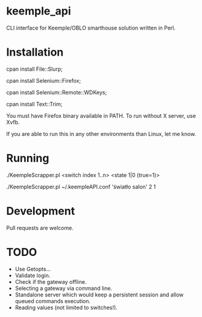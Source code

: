 # keemple_api
CLI interface for Keemple/OBLO smarthouse solution written in Perl.

# Installation

cpan install File::Slurp;

cpan install Selenium::Firefox;

cpan install Selenium::Remote::WDKeys;

cpan install Text::Trim;

You must have Firefox binary available in PATH. To run without X server, use Xvfb.

If you are able to run this in any other environments than Linux, let me know.

# Running

./KeempleScrapper.pl <conf path> <device name> <switch index 1..n> <state 1|0 (true=1)>
  
./KeempleScrapper.pl ~/.keempleAPI.conf 'światło salon' 2 1

# Development

Pull requests are welcome.

# TODO

* Use Getopts...
* Validate login.
* Check if the gateway offline.
* Selecting a gateway via command line.
* Standalone server which would keep a persistent session and allow queued commands execution.
* Reading values (not limited to switches!).
